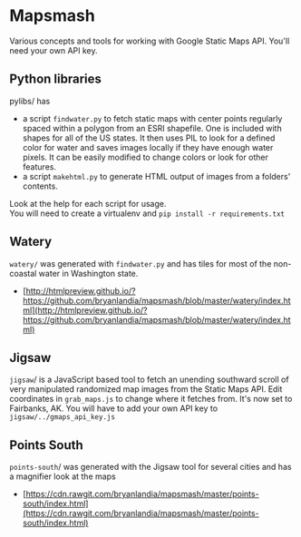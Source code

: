 # Mapsmash

Various concepts and tools for working with Google Static Maps API.
You'll need your own API key.

## Python libraries

pylibs/ has

* a script `findwater.py` to fetch static maps with center points regularly spaced within a polygon from an ESRI shapefile. One is included with shapes for all of the US states.  It then uses PIL to look for a defined color for water and saves images locally if they have enough water pixels.  It can be easily modified to change colors or look for other features.
* a script `makehtml.py` to generate HTML output of images from a folders' contents.

Look at the help for each script for usage.  
You will need to create a virtualenv and `pip install -r requirements.txt`

## Watery

`watery/` was generated with `findwater.py` and has tiles for most of the non-coastal water in Washington state.  

* [http://htmlpreview.github.io/?https://github.com/bryanlandia/mapsmash/blob/master/watery/index.html](http://htmlpreview.github.io/?https://github.com/bryanlandia/mapsmash/blob/master/watery/index.html)


## Jigsaw

`jigsaw`/ is a JavaScript based tool to fetch an unending southward scroll of very manipulated randomized map images from the Static Maps API.  Edit coordinates in `grab_maps.js` to change where it fetches from.  It's now set to Fairbanks, AK.  You will have to add your own API key to `jigsaw/../gmaps_api_key.js`


## Points South

`points-south`/ was generated with the Jigsaw tool for several cities and has a magnifier look at the maps

* [https://cdn.rawgit.com/bryanlandia/mapsmash/master/points-south/index.html](https://cdn.rawgit.com/bryanlandia/mapsmash/master/points-south/index.html)




